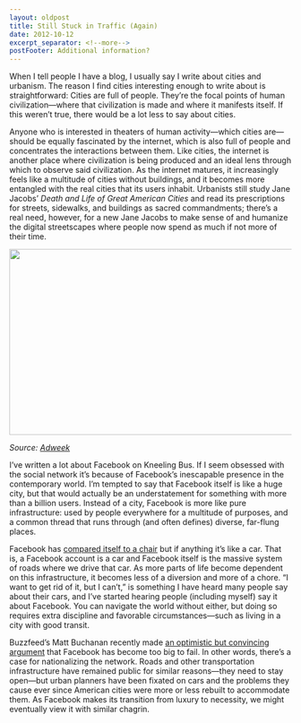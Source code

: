 ```yaml
---
layout: oldpost
title: Still Stuck in Traffic (Again)
date: 2012-10-12
excerpt_separator: <!--more-->
postFooter: Additional information?
---
```


When I tell people I have a blog, I usually say I write about cities and urbanism. The reason I find cities interesting enough to write about is straightforward: Cities are full of people. They’re the focal points of human civilization—where that civilization is made and where it manifests itself. If this weren’t true, there would be a lot less to say about cities.

Anyone who is interested in theaters of human activity—which cities are—should be equally fascinated by the internet, which is also full of people and concentrates the interactions between them. Like cities, the internet is another place where civilization is being produced and an ideal lens through which to observe said civilization. As the internet matures, it increasingly feels like a multitude of cities without buildings, and it becomes more entangled with the real cities that its users inhabit. Urbanists still study Jane Jacobs’ <i>Death and Life of Great American Cities</i> and read its prescriptions for streets, sidewalks, and buildings as sacred commandments; there’s a real need, however, for a new Jane Jacobs to make sense of and humanize the digital streetscapes where people now spend as much if not more of their time.

<a href="http://kneelingbus.files.wordpress.com/2012/10/facebook_chair.jpg"><img class="aligncenter size-full wp-image-448" title="facebook_chair" alt="" src="http://kneelingbus.files.wordpress.com/2012/10/facebook_chair.jpg" height="332" width="590" /></a>

<em>Source: <a href="http://www.adweek.com/news/advertising-branding/ad-day-facebook-144194">Adweek</a></em>

I’ve written a lot about Facebook on Kneeling Bus. If I seem obsessed with the social network it’s because of Facebook’s inescapable presence in the contemporary world. I’m tempted to say that Facebook itself is like a huge city, but that would actually be an understatement for something with more than a billion users. Instead of a city, Facebook is more like pure infrastructure: used by people everywhere for a multitude of purposes, and a common thread that runs through (and often defines) diverse, far-flung places.

Facebook has <a href="http://www.buzzfeed.com/copyranter/facbooks-first-major-ad-is-wickedly-overly-dramat">compared itself to a chair</a> but if anything it’s like a car. That is, a Facebook account is a car and Facebook itself is the massive system of roads where we drive that car. As more parts of life become dependent on this infrastructure, it becomes less of a diversion and more of a chore. “I want to get rid of it, but I can’t,” is something I have heard many people say about their cars, and I’ve started hearing people (including myself) say it about Facebook. You can navigate the world without either, but doing so requires extra discipline and favorable circumstances—such as living in a city with good transit.

Buzzfeed’s Matt Buchanan recently made <a href="http://www.buzzfeed.com/mattbuchanan/what-a-billion-facebook-users-means">an optimistic but convincing argument</a> that Facebook has become too big to fail. In other words, there’s a case for nationalizing the network. Roads and other transportation infrastructure have remained public for similar reasons—they need to stay open—but urban planners have been fixated on cars and the problems they cause ever since American cities were more or less rebuilt to accommodate them. As Facebook makes its transition from luxury to necessity, we might eventually view it with similar chagrin.

